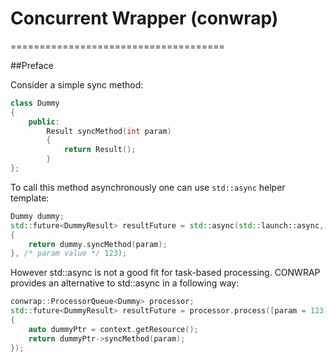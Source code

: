 # Concurrent Wrapper (conwrap)
=====================================

##Preface

Consider a simple sync method:
```c++
class Dummy
{
	public:
		Result syncMethod(int param)
		{
			return Result();
		}
};
```

To call this method asynchronously one can use `std::async` helper template:
```c++
Dummy dummy;
std::future<DummyResult> resultFuture = std::async(std::launch::async, [=](int param) mutable -> DummyResult
{
	return dummy.syncMethod(param);
}, /* param value */ 123);
```

However std::async is not a good fit for task-based processing. CONWRAP provides an alternative to std::async in a following way:
```c++
conwrap::ProcessorQueue<Dummy> processor;
std::future<DummyResult> resultFuture = processor.process([param = 123](auto context)
{
	auto dummyPtr = context.getResource();
	return dummyPtr->syncMethod(param);
});
```
